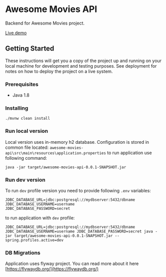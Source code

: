 # Awesome Movies API




Backend for Awesome Movies project.

[Live demo](https://awesome-movies-server-api.herokuapp.com/)

## Getting Started
These instructions will get you a copy of the project up and running on your local machine for development and testing purposes. See deployment for notes on how to deploy the project on a live system.

### Prerequisites
* Java 1.8

### Installing
```
./mvnw clean install 
```
### Run local version
Local version uses in-memory h2 database. Configuration is stored in common file located:
`awesome-movies-api\src\main\resources\application.properties`
to run application use following command:
```
java -jar target/awesome-movies-api-0.0.1-SNAPSHOT.jar
```
### Run dev version
To run `dev` profile version you need to provide following `.env` variables:
```
JDBC_DATABASE_URL=jdbc:postgresql://mydbserver:5432/dbname
JDBC_DATABASE_USERNAME=username 
JDBC_DATABASE_PASSWORD=secret
```
to run application with `dev` profile:
```
JDBC_DATABASE_URL=jdbc:postgresql://mydbserver:5432/dbname JDBC_DATABASE_USERNAME=username JDBC_DATABASE_PASSWORD=secret java -jar target/awesome-movies-api-0.0.1-SNAPSHOT.jar --spring.profiles.active=dev
```
### DB Migrations
Application uses flyway project. You can read more about it here [https://flywaydb.org/](https://flywaydb.org/)
